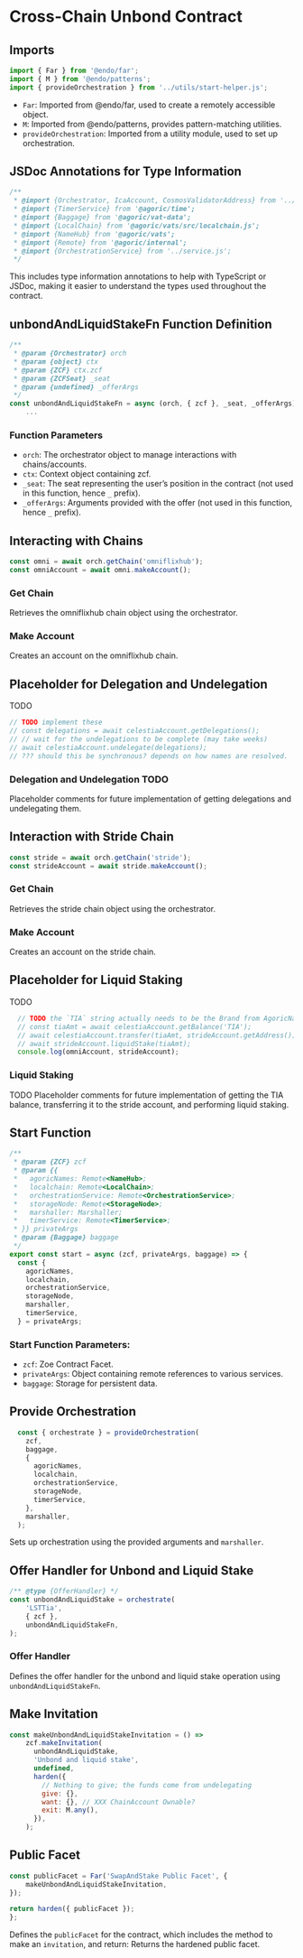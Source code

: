 # Cross-Chain Unbond Contract

## Imports
```javascript
import { Far } from '@endo/far';
import { M } from '@endo/patterns';
import { provideOrchestration } from '../utils/start-helper.js';
```

- `Far`: Imported from @endo/far, used to create a remotely accessible object.
- `M`: Imported from @endo/patterns, provides pattern-matching utilities.
- `provideOrchestration`: Imported from a utility module, used to set up orchestration.

## JSDoc Annotations for Type Information
```javascript
/**
 * @import {Orchestrator, IcaAccount, CosmosValidatorAddress} from '../types.js'
 * @import {TimerService} from '@agoric/time';
 * @import {Baggage} from '@agoric/vat-data';
 * @import {LocalChain} from '@agoric/vats/src/localchain.js';
 * @import {NameHub} from '@agoric/vats';
 * @import {Remote} from '@agoric/internal';
 * @import {OrchestrationService} from '../service.js';
 */
```

This includes type information annotations to help with TypeScript or JSDoc, making it easier to understand the types used throughout the contract.

## unbondAndLiquidStakeFn Function Definition
```javascript
/**
 * @param {Orchestrator} orch
 * @param {object} ctx
 * @param {ZCF} ctx.zcf
 * @param {ZCFSeat} _seat
 * @param {undefined} _offerArgs
 */
const unbondAndLiquidStakeFn = async (orch, { zcf }, _seat, _offerArgs) => {
    ...
```

### Function Parameters
- `orch`: The orchestrator object to manage interactions with chains/accounts.
- `ctx`: Context object containing zcf.
- `_seat`: The seat representing the user’s position in the contract (not used in this function, hence `_` prefix).
- `_offerArgs`: Arguments provided with the offer (not used in this function, hence `_` prefix).

## Interacting with Chains
```javascript
const omni = await orch.getChain('omniflixhub');
const omniAccount = await omni.makeAccount();
```

### Get Chain
Retrieves the omniflixhub chain object using the orchestrator.

### Make Account
Creates an account on the omniflixhub chain.

## Placeholder for Delegation and Undelegation
TODO
```javascript
// TODO implement these
// const delegations = await celestiaAccount.getDelegations();
// // wait for the undelegations to be complete (may take weeks)
// await celestiaAccount.undelegate(delegations);
// ??? should this be synchronous? depends on how names are resolved.
```

### Delegation and Undelegation TODO
Placeholder comments for future implementation of getting delegations and undelegating them.


## Interaction with Stride Chain
```javascript
const stride = await orch.getChain('stride');
const strideAccount = await stride.makeAccount();
```

### Get Chain
Retrieves the stride chain object using the orchestrator.

### Make Account
Creates an account on the stride chain.

## Placeholder for Liquid Staking
TODO
```javascript
  // TODO the `TIA` string actually needs to be the Brand from AgoricNames
  // const tiaAmt = await celestiaAccount.getBalance('TIA');
  // await celestiaAccount.transfer(tiaAmt, strideAccount.getAddress());
  // await strideAccount.liquidStake(tiaAmt);
  console.log(omniAccount, strideAccount);
```

### Liquid Staking
TODO
Placeholder comments for future implementation of getting the TIA balance, transferring it to the stride account, and performing liquid staking.

## Start Function
```javascript
/**
 * @param {ZCF} zcf
 * @param {{
 *   agoricNames: Remote<NameHub>;
 *   localchain: Remote<LocalChain>;
 *   orchestrationService: Remote<OrchestrationService>;
 *   storageNode: Remote<StorageNode>;
 *   marshaller: Marshaller;
 *   timerService: Remote<TimerService>;
 * }} privateArgs
 * @param {Baggage} baggage
 */
export const start = async (zcf, privateArgs, baggage) => {
  const {
    agoricNames,
    localchain,
    orchestrationService,
    storageNode,
    marshaller,
    timerService,
  } = privateArgs;
```

### Start Function Parameters:
- `zcf`: Zoe Contract Facet.
- `privateArgs`: Object containing remote references to various services.
- `baggage`: Storage for persistent data.


## Provide Orchestration
```javascript
  const { orchestrate } = provideOrchestration(
    zcf,
    baggage,
    {
      agoricNames,
      localchain,
      orchestrationService,
      storageNode,
      timerService,
    },
    marshaller,
  );
```

Sets up orchestration using the provided arguments and `marshaller`.

## Offer Handler for Unbond and Liquid Stake
```javascript
/** @type {OfferHandler} */
const unbondAndLiquidStake = orchestrate(
    'LSTTia',
    { zcf },
    unbondAndLiquidStakeFn,
);
```

### Offer Handler
Defines the offer handler for the unbond and liquid stake operation using `unbondAndLiquidStakeFn`.

## Make Invitation
```javascript
const makeUnbondAndLiquidStakeInvitation = () =>
    zcf.makeInvitation(
      unbondAndLiquidStake,
      'Unbond and liquid stake',
      undefined,
      harden({
        // Nothing to give; the funds come from undelegating
        give: {},
        want: {}, // XXX ChainAccount Ownable?
        exit: M.any(),
      }),
    );
```

## Public Facet
```javascript
const publicFacet = Far('SwapAndStake Public Facet', {
    makeUnbondAndLiquidStakeInvitation,
});

return harden({ publicFacet });
};
```

Defines the `publicFacet` for the contract, which includes the method to make an `invitation`, and return: Returns the hardened public facet.